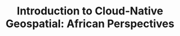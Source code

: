 ---
weight: 5
title: "Introduction to Cloud-Native Geospatial: African Perspectives"
when_date: "2 October 2024"
when_time: "9 AM EDT / 2 PM WAT / 3 PM SAST / 4 PM EAT"
where: "Virtual"
cta_text: "Watch the recording"
cta_url: "https://youtu.be/6bAsgmjCe0Y?feature=shared"
hubspot_url: ""
description: "In this webinar, moderated by [Dalton Lunga](https://www.linkedin.com/in/dalton-lunga-a6411a4/), a senior research scientist at [Oak Ridge National Lab](https://www.ornl.gov/), we explored applications of cloud-native geospatial on the African continent. [Daniel Nwaeze](https://www.linkedin.com/in/daniel-nwaeze/) talked about the conversion of LandCoverNet to the Zarr format, which optimized geospatial data management in cloud-native environments. Earth Observation Data Scientist at Digital Earth Africa, [Mpho Sadiki](https://www.linkedin.com/in/mpho-sadiki-086662174/), presented on the crop-type mapping workflow, which was designed to be used in the Digital Earth Africa Sandbox and was provided as a collection of documented Jupyter notebooks in an open GitHub repository. [Victoria Neema](https://www.digitalearthafrica.org/about-us/our-team/victoria-neema), Earth observation data scientist at Digital Earth Africa, discussed the DE Africa Waterbodies Service, which mapped over 700,000 waterbodies across Africa and tracked changes in their water surface area over three decades."
price: "Free"
image_url: ""
hide_cta: true
passed: true
---